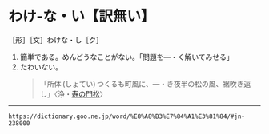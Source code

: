 # わけ‐な・い【訳無い】

［形］［文］わけな・し［ク］
1. 簡単である。めんどうなことがない。「問題を―・く解いてみせる」
2. たわいない。
    >「所体 (しょてい) つくるも町風に、―・き夜半の松の風、裾吹き返し」〈浄・[寿の門松](https://dictionary.goo.ne.jp/word/%E5%B1%B1%E5%B4%8E%E4%B8%8E%E6%AC%A1%E5%85%B5%E8%A1%9B%E5%AF%BF%E3%81%AE%E9%96%80%E6%9D%BE/#jn-222787)〉

---
`https://dictionary.goo.ne.jp/word/%E8%A8%B3%E7%84%A1%E3%81%84/#jn-238000`